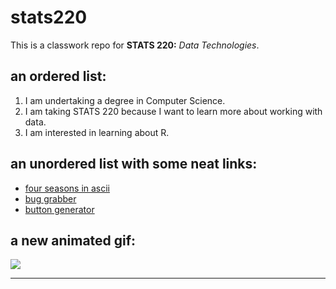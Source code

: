 # stats220

This is a classwork repo for **STATS 220:** *Data Technologies*.

## an ordered list: 

1. I am undertaking a degree in Computer Science.
2. I am taking STATS 220 because I want to learn more about working with data.
3. I am interested in learning about R.

## an unordered list with some neat links:

- [four seasons in ascii](https://four-seasons.glitch.me)
- [bug grabber](https://grab-a-bug.glitch.me/)
- [button generator](https://autopoies.is/buttons/)

## a new animated gif:
![](https://c.tenor.com/RpwBjEKE8UgAAAAd/tenor.gif) 

___
